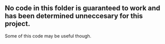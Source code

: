 ## No code in this folder is guaranteed to work and has been determined unneccesary for this project.

Some of this code may be useful though.
